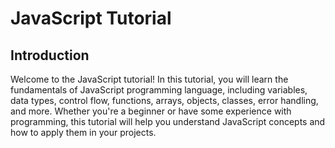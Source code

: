 # JavaScript Tutorial

## Introduction

Welcome to the JavaScript tutorial! In this tutorial, you will learn the fundamentals of JavaScript programming language, including variables, data types, control flow, functions, arrays, objects, classes, error handling, and more. Whether you're a beginner or have some experience with programming, this tutorial will help you understand JavaScript concepts and how to apply them in your projects.
